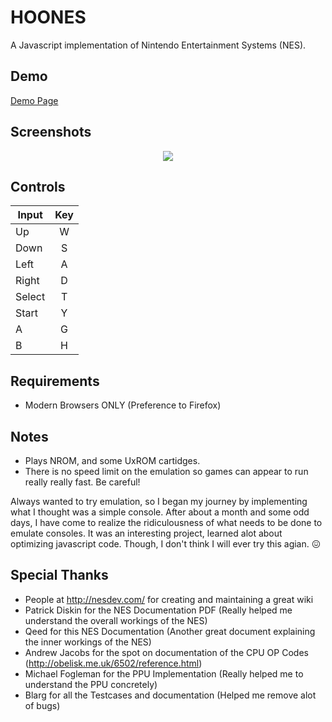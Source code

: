 # HOONES
A Javascript implementation of Nintendo Entertainment Systems (NES).

## Demo
<a href="http://hkamran.info/projects/hoones">Demo Page</a>

## Screenshots
<div align="center">
	<img src="https://raw.githubusercontent.com/hkamran/Hoones/master/demo/demo.png"></img>
</div>

## Controls
| Input  | Key |
| ----   |:---:|
| Up     | W   |
| Down   | S   |
| Left   | A   |
| Right  | D   |
| Select | T   |
| Start  | Y   |
| A      | G   |
| B      | H   |

## Requirements
	
- Modern Browsers ONLY (Preference to Firefox)

## Notes

- Plays NROM, and some UxROM cartidges.
- There is no speed limit on the emulation so games can appear to run really really fast. Be careful!

Always wanted to try emulation, so I began my journey by implementing what I thought was a simple console.
After about a month and some odd days, I have come to realize the ridiculousness of what needs to be done to emulate consoles. 
It was an interesting project, learned alot about optimizing javascript code. Though, I don't think I will ever try this agian.  :confounded:


	
## Special Thanks

- People at http://nesdev.com/ for creating and maintaining a great wiki
- Patrick Diskin for the NES Documentation PDF (Really helped me understand the overall workings of the NES)
- Qeed for this NES Documentation (Another great document explaining the inner workings of the NES)
- Andrew Jacobs for the spot on documentation of the CPU OP Codes (http://obelisk.me.uk/6502/reference.html)
- Michael Fogleman for the PPU Implementation (Really helped me to understand the PPU concretely)
- Blarg for all the Testcases and documentation (Helped me remove alot of bugs)
	

